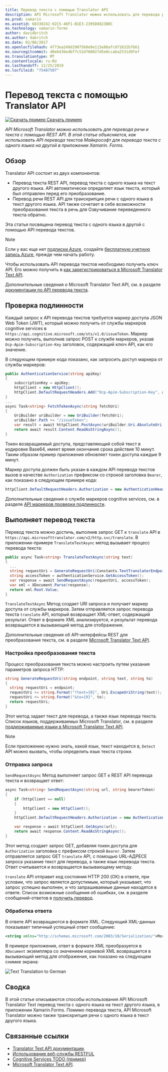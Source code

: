 ```yaml
---
title: Перевод текста с помощью Translator API
description: API Microsoft Translator можно использовать для перевода речи и текста с помощью REST API. В этой статье объясняется, как использовать API Microsoft Translator текста для перевода текста с одного языка на другой в приложении Xamarin.Forms.
ms.prod: xamarin
ms.assetid: 68330242-92C5-46F1-B1E3-2395D8823B0C
ms.technology: xamarin-forms
author: davidbritch
ms.author: dabritch
ms.date: 02/08/2017
ms.openlocfilehash: 4f73ea249d29075b0e9e115e86afc971632b7b61
ms.sourcegitcommit: d0e6436edbf7c52d760027d5e0ccaba2531d9fef
ms.translationtype: MT
ms.contentlocale: ru-RU
ms.lasthandoff: 12/25/2019
ms.locfileid: "75487507"
---
```

# <a name="text-translation-using-the-translator-api"></a>Перевод текста с помощью Translator API

[![Скачать пример](~/media/shared/download.png) Скачать пример](https://docs.microsoft.com/samples/xamarin/xamarin-forms-samples/webservices-todocognitiveservices)

_API Microsoft Translator можно использовать для перевода речи и текста с помощью REST API. В этой статье объясняется, как использовать API перевода текстов Майкрософт для перевода текста с одного языка на другой в приложении Xamarin. Forms._

## <a name="overview"></a>Обзор

Translator API состоит из двух компонентов:

- Перевод текста REST API, перевод текста с одного языка на текст другого языка. API автоматически определяет язык текста, который был отправлен перед его преобразование.
- Перевод речи REST API для транскрипция речи с одного языка в текст другого языка. API также сочетает в себе возможности преобразования текста в речь для Озвучивание переведенного текста обратно.

Эта статья посвящена перевод текста с одного языка в другой с помощью API перевода текстов.

> [!NOTE]
> Если у вас еще нет [подписки Azure](/azure/guides/developer/azure-developer-guide#understanding-accounts-subscriptions-and-billing), создайте [бесплатную учетную запись Azure](https://aka.ms/azfree-docs-mobileapps), прежде чем начать работу.

Чтобы использовать API перевода текстов необходимо получить ключ API. Его можно получить в [как зарегистрироваться в Microsoft Translator Text API](/azure/cognitive-services/translator/translator-text-how-to-signup/).

Дополнительные сведения о Microsoft Translator Text API, см. в разделе [документации по API перевода текста](/azure/cognitive-services/translator/).

## <a name="authentication"></a>Проверка подлинности

Каждый запрос к API перевода текстов требуется маркер доступа JSON Web Token (JWT), который можно получить от службы маркеров cognitive services в `https://api.cognitive.microsoft.com/sts/v1.0/issueToken`. Маркер можно получить, выполнив запрос POST к службе маркеров, указав `Ocp-Apim-Subscription-Key` заголовок, содержащий ключ API, как его значение.

В следующем примере кода показано, как запросить доступ маркера от службы маркеров:

```csharp
public AuthenticationService(string apiKey)
{
    subscriptionKey = apiKey;
    httpClient = new HttpClient();
    httpClient.DefaultRequestHeaders.Add("Ocp-Apim-Subscription-Key", apiKey);
}
...
async Task<string> FetchTokenAsync(string fetchUri)
{
    UriBuilder uriBuilder = new UriBuilder(fetchUri);
    uriBuilder.Path += "/issueToken";
    var result = await httpClient.PostAsync(uriBuilder.Uri.AbsoluteUri, null);
    return await result.Content.ReadAsStringAsync();
}
```

Токен возвращаемый доступа, представляющий собой текст в кодировке Base64, имеет время окончания срока действия 10 минут. Таким образом пример приложения обновляет токен доступа каждые 9 минут.

Маркер доступа должен быть указан в каждом API перевода текстов вызов в качестве `Authorization` префиксом со строкой заголовка `Bearer`, как показано в следующем примере кода:

```csharp
httpClient.DefaultRequestHeaders.Authorization = new AuthenticationHeaderValue("Bearer", bearerToken);
```

Дополнительные сведения о службе маркеров cognitive services, см. в разделе [API маркеров проверки подлинности](https://docs.microsofttranslator.com/oauth-token.html).

## <a name="performing-text-translation"></a>Выполняет перевод текста

Перевод текста можно достичь, выполнив запрос GET к `translate` API в `https://api.microsofttranslator.com/v2/http.svc/translate`. В приложении-примере `TranslateTextAsync` метод вызывает процесс перевода текста:

```csharp
public async Task<string> TranslateTextAsync(string text)
{
  ...
  string requestUri = GenerateRequestUri(Constants.TextTranslatorEndpoint, text, "en", "de");
  string accessToken = authenticationService.GetAccessToken();
  var response = await SendRequestAsync(requestUri, accessToken);
  var xml = XDocument.Parse(response);
  return xml.Root.Value;
}
```

`TranslateTextAsync` Метод создает URI запроса и получает маркер доступа от службы маркеров. Затем отправляется запрос перевода текста `translate` API, который возвращает XML-ответ, содержащий результат. Ответ в формате XML анализируется, и результат перевода возвращается в вызывающий метод для отображения.

Дополнительные сведения об API-интерфейсы REST для преобразования текста, см. в разделе [Microsoft Translator Text API](https://docs.microsofttranslator.com/text-translate.html).

### <a name="configuring-text-translation"></a>Настройка преобразования текста

Процесс преобразования текста можно настроить путем указания параметров запроса HTTP:

```csharp
string GenerateRequestUri(string endpoint, string text, string to)
{
  string requestUri = endpoint;
  requestUri += string.Format("?text={0}", Uri.EscapeUriString(text));
  requestUri += string.Format("&to={0}", to);
  return requestUri;
}
```

Этот метод задает текст для перевода, а также язык перевода текста. Список языков, поддерживаемых Microsoft Translator, см. в разделе [поддерживаемые языки в Microsoft Translator Text API](/azure/cognitive-services/translator/languages/).

> [!NOTE]
> Если приложению нужно знать, какой язык, текст находится в, `Detect` API можно вызвать, чтобы определить язык текста строки.

### <a name="sending-the-request"></a>Отправка запроса

`SendRequestAsync` Метод выполняет запрос GET к REST API перевода текста и возвращает ответ:

```csharp
async Task<string> SendRequestAsync(string url, string bearerToken)
{
    if (httpClient == null)
    {
        httpClient = new HttpClient();
    }
    httpClient.DefaultRequestHeaders.Authorization = new AuthenticationHeaderValue("Bearer", bearerToken);

    var response = await httpClient.GetAsync(url);
    return await response.Content.ReadAsStringAsync();
}
```

Этот метод создает запрос GET, добавляя токен доступа для `Authorization` заголовка с префиксом строкой `Bearer`. Затем отправляется запрос GET `translate` API, с помощью URL-АДРЕСЕ запроса указание текст для перевода, а также язык перевода текста. Ответ считывается и возвращается вызывающему методу.

`translate` API отправит код состояния HTTP 200 (ОК) в ответе, при условии, что запрос является допустимым, который указывает, что запрос успешно выполнен, и что запрашиваемые данные находятся в ответе. Список возможные сообщения об ошибках, см. в разделе сообщений-ответов в [получить перевод](https://docs.microsofttranslator.com/text-translate.html#!/default/get_Translate).

### <a name="processing-the-response"></a>Обработка ответа

В ответе API возвращаются в формате XML. Следующий XML-данных показывает типичный успешный ответ сообщение:

```xml
<string xmlns="http://schemas.microsoft.com/2003/10/Serialization/">Morgen kaufen gehen ein</string>
```

В примере приложения, ответ в формате XML преобразуется в `XDocument` экземпляра со значением корневой XML возвращается в вызывающий метод для отображения, как показано на следующем снимке экрана:

![](text-translation-images/text-translation.png "Text Translation to German")

## <a name="summary"></a>Сводка

В этой статье описываются способы использования API Microsoft Translator Text перевод текста с одного языка на текст другого языка, в приложении Xamarin.Forms. Помимо перевода текста, API Microsoft Translator можно также транскрипция речи с одного языка в текст другого языка.

## <a name="related-links"></a>Связанные ссылки

- [Translator Text API документации](/azure/cognitive-services/translator/).
- [Использование веб-службы RESTFUL](~/xamarin-forms/data-cloud/web-services/rest.md)
- [Cognitive Services TODO (пример)](https://docs.microsoft.com/samples/xamarin/xamarin-forms-samples/webservices-todocognitiveservices)
- [Microsoft Translator Text API](https://docs.microsofttranslator.com/text-translate.html).
